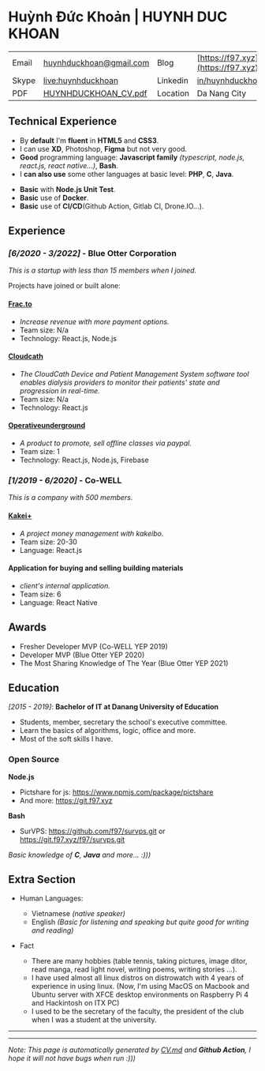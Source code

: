 Huỳnh Đức Khoản | HUYNH DUC KHOAN
=====================

|||||
|---|---|---|---|
|Email|huynhduckhoan@gmail.com|Blog|[https://f97.xyz](https://f97.xyz)|
|Skype|[live:huynhduckhoan](https://join.skype.com/invite/niUom6aZDDwa)|Linkedin|[in/huynhduckhoan](https://www.linkedin.com/in/huynhduckhoan)|
|PDF|[HUYNHDUCKHOAN_CV.pdf](https://cv.f97.xyz/HUYNHDUCKHOAN_CV.pdf)|Location|Da Nang City|

Technical Experience
--------------------

- By **default** I'm **fluent** in **HTML5** and **CSS3**.
- I can use **XD**, Photoshop, **Figma** but not very good.
- **Good** programming language: **Javascript family** _(typescript, node.js, react.js, react native...)_, **Bash**.
- I **can also use** some other languages at basic level: **PHP**, **C**, **Java**.
<!-- - I am **good** at **MongoDB** and I just use MySQL at basic level. -->
- **Basic** with **Node.js Unit Test**.
- **Basic** use of **Docker**.
- **Basic** use of **CI/CD**(Github Action, Gitlab CI, Drone.IO...).

Experience
----------

### _[6/2020 - 3/2022]_ - **Blue Otter Corporation**

_This is a startup with less than 15 members when I joined._

Projects have joined or built alone: 

#### **[Frac.to](https://frac.to)**
- _Increase revenue with more payment options._
- Team size: N/a
- Technology: React.js, Node.js

#### **[Cloudcath](https://www.cloudcath.com)**
  - _The CloudCath Device and Patient Management System software tool enables dialysis providers to monitor their patients' state and progression in real-time._
  - Team size: N/a
  - Technology: React.js

#### **[Operativeunderground](https://www.operativeunderground.com)**

- _A product to promote, sell offline classes via paypal._
- Team size: 1
- Technology: React.js, Node.js, Firebase

### _[1/2019 - 6/2020]_ - **Co-WELL**

_This is a company with 500 members._

#### **[Kakei+](https://kakei.fujinnotomo.co.jp)**

- _A project money management with kakeibo._
- Team size: 20-30
- Language: React.js


#### **Application for buying and selling building materials**

- _client's internal application._
- Team size: 6
- Language: React Native



Awards
---------

- Fresher Developer MVP (Co-WELL YEP 2019)
- Developer MVP (Blue Otter YEP 2020)
- The Most Sharing Knowledge of The Year (Blue Otter YEP 2021)


Education
---------

<!-- _[2015 - 20xx]_:   **Study, study more, study forever**
  * Completed some courses on udemy, github...
  * Learn how to use productivity tools... -->

_[2015 - 2019]_:   **Bachelor of IT at Danang University of Education**

   * Students, member, secretary the school's executive committee.
   * Learn the basics of algorithms, logic, office and more.
   * Most of the soft skills I have.

### Open Source

**Node.js**
   * Pictshare for js: https://www.npmjs.com/package/pictshare
   * And more: https://git.f97.xyz 

**Bash**
   * SurVPS: https://github.com/f97/survps.git or https://git.f97.xyz/f97/survps.git

_Basic knowledge of **C**, **Java** and more... :)))_

Extra Section
----------------------------------------

* Human Languages:

   * Vietnamese _(native speaker)_
   * English _(Basic for listening and speaking but quite good for writing and reading)_ 

* Fact
   * There are many hobbies (table tennis, taking pictures, image ditor, read manga, read light novel, writing poems, writing stories ...).
   * I have used almost all linux distros on distrowatch with 4 years of experience in using linux. (Now, I'm using MacOS on Macbook and Ubuntu server with XFCE desktop environments on Raspberry Pi 4 and Hackintosh on ITX PC)
   * I used to be the secretary of the faculty, the president of the club when I was a student at the university.
<!--    * I have a smart watch collection. -->
<!-- * I can support but don't want to support IT free. -->
<!-- * In free time, I often watch create some project for ... -->

----------------------------------------

<!-- ![waka-info](https://github-readme-stats.vercel.app/api/wakatime?username=f97&api_domain=wakapi.dev&bg_color=1A202C&title_color=2F855A&icon_color=2F855A&text_color=ffffff&custom_title=Wakapi%20Week%20Stats&layout=compact) -->

----------------------------------------
_Note: This page is automatically generated by [CV.md](https://github.com/f97/f97/blob/master/CV.md) and **Github Action**, I hope it will not have bugs when run :)))_
